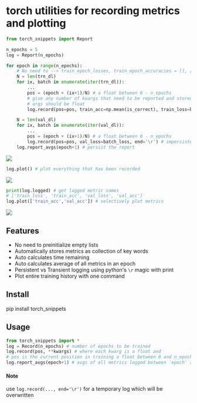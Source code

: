 # torch utilities for recording metrics and plotting
```python
from torch_snippets import Report

n_epochs = 5
log = Report(n_epochs)

for epoch in range(n_epochs):
    # No need to --> train_epoch_losses, train_epoch_accuracies = [], []
    N = len(trn_dl)
    for ix, batch in enumerate(iter(trn_dl)):
        ...
        pos = (epoch + (ix+1)/N) # a float between 0 - n_epochs
        # give any number of kwargs that need to be reported and stored.
        # args should be float
        log.record(pos=pos, train_acc=np.mean(is_correct), train_loss=batch_loss, end='\r') # impersistent log

    N = len(val_dl)
    for ix, batch in enumerate(iter(val_dl)):
        ...
        pos = (epoch + (ix+1)/N) # a float between 0 - n_epochs
        log.record(pos=pos, val_loss=batch_loss, end='\r') # impersistent log
    log.report_avgs(epoch+1) # persist the report

```

![](assets/demo.gif)

```python
log.plot() # plot everything that has been recorded
```
![](assets/avgs0.png)

```python
print(log.logged) # get logged metric names
# ['train_loss', 'train_acc', 'val_loss', 'val_acc']
log.plot(['train_acc','val_acc']) # selectively plot metrics
```
![](assets/avgs1.png)

## Features
* No need to preinitialize empty lists
* Automatically stores metrics as collection of key words
* Auto calculates time remaining
* Auto calculates average of all metrics in an epoch
* Persistent vs Transient logging using python's `\r` magic with print
* Plot entire training history with one command

## Install
pip install torch_snippets

## Usage
```python
from torch_snippets import *
log = Record(n_epochs) # number of epochs to be trained
log.record(pos, **kwargs) # where each kwarg is a float and 
# pos is the current position in training a float between 0 and n_epochs
log.report_avgs(epoch+1) # avgs of all metrics logged between `epoch` and `epoch+1`
```
#### Note
use `log.record(..., end='\r')` for a temporary log which will be overwritten
